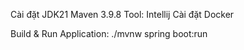 Cài đặt JDK21 
Maven 3.9.8
Tool: Intellij
Cài đặt Docker

Build & Run Application: ./mvnw spring boot:run